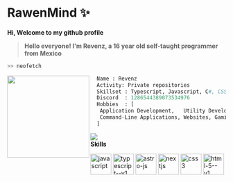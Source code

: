 # RawenMind ✨

**Hi, Welcome to my github profile**
<br/>
> **Hello everyone! I'm Revenz, a 16 year old self-taught programmer from Mexico**

```bash
>> neofetch
```

<img align="left" src="https://japi.rest/discord/v1/user/1286544389073534976/avatar?size=4096" width="189"/>

```python
  Name : Revenz
  Activity: Private repositories
  Skillset : Typescript, Javascript, C#, CSS
  Discord  : 1286544389073534976
  Hobbies  : [
   Application Development,   Utility Development,
   Command-Line Applications, Websites, Gaming
  ]
```
![](https://komarev.com/ghpvc/?username=RevenzMind)
<br>
<strong>Skills</strong>
<div display="flex">
  <img width="48" height="48" src="https://revenzmind.vercel.app/Assets/Skills/Frontend/js.png" alt="javascript"/>
  <img width="48" height="48" src="https://revenzmind.vercel.app/Assets/Skills/Frontend/ts.png" alt="typescript--v1"/>
<img width="48" height="48" src="https://revenzmind.vercel.app/Assets/Skills/Framework/astro.png" alt="astro-js"/>
<img width="48" height="48" src="https://revenzmind.vercel.app/Assets/Skills/Framework/next.png" alt="nextjs"/>
<img width="48" height="48" src="https://revenzmind.vercel.app/Assets/Skills/Frontend//css.png" alt="css3"/>
<img width="48" height="48" src="https://revenzmind.vercel.app/Assets/Skills/Frontend/html.png" alt="html-5--v1"/>
</div>
